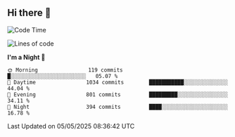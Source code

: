 ## Hi there 👋

<!--
**Wangmerlyn/Wangmerlyn** is a ✨ _special_ ✨ repository because its `README.md` (this file) appears on your GitHub profile.

Here are some ideas to get you started:

- 🔭 I’m currently working on ...
- 🌱 I’m currently learning ...
- 👯 I’m looking to collaborate on ...
- 🤔 I’m looking for help with ...
- 💬 Ask me about ...
- 📫 How to reach me: ...
- 😄 Pronouns: ...
- ⚡ Fun fact: ...
-->
<!--START_SECTION:waka-->
![Code Time](http://img.shields.io/badge/Code%20Time-255%20hrs%2028%20mins-blue)

![Lines of code](https://img.shields.io/badge/From%20Hello%20World%20I%27ve%20Written-10.9%20million%20lines%20of%20code-blue)

**I'm a Night 🦉** 

```text
🌞 Morning                119 commits         █░░░░░░░░░░░░░░░░░░░░░░░░   05.07 % 
🌆 Daytime                1034 commits        ███████████░░░░░░░░░░░░░░   44.04 % 
🌃 Evening                801 commits         █████████░░░░░░░░░░░░░░░░   34.11 % 
🌙 Night                  394 commits         ████░░░░░░░░░░░░░░░░░░░░░   16.78 % 
```



 Last Updated on 05/05/2025 08:36:42 UTC
<!--END_SECTION:waka-->
